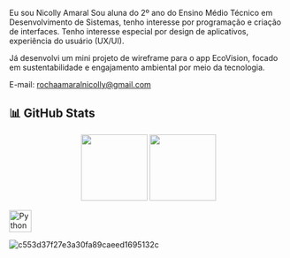  Eu sou Nicolly Amaral
Sou aluna do 2º ano do Ensino Médio Técnico em Desenvolvimento de Sistemas, tenho interesse por programação e criação de interfaces. Tenho interesse especial por design de aplicativos, experiência do usuário (UX/UI).

Já desenvolvi um mini projeto de wireframe para o app EcoVision, focado em sustentabilidade e engajamento ambiental por meio da tecnologia.

E-mail: rochaamaralnicolly@gmail.com

## 📊 GitHub Stats

<p align="center">
  <img height="120em" src="https://github-readme-stats.vercel.app/api?username=Nicolly-Amrl&show_icons=true&theme=tokyonight&hide_title=false" />
  <img height="120em" src="https://github-readme-stats.vercel.app/api/top-langs/?username=Nicolly-Amrl&layout=compact&theme=tokyonight" />
</p>
 <img src="https://cdn.jsdelivr.net/gh/devicons/devicon/icons/python/python-original.svg" height="40" alt="Python" />

![c553d37f27e3a30fa89caeed1695132c](https://user-images.githubusercontent.com/6032062/138508203-68f52746-efbd-4710-a1c0-d0262ea8b406.gif)
